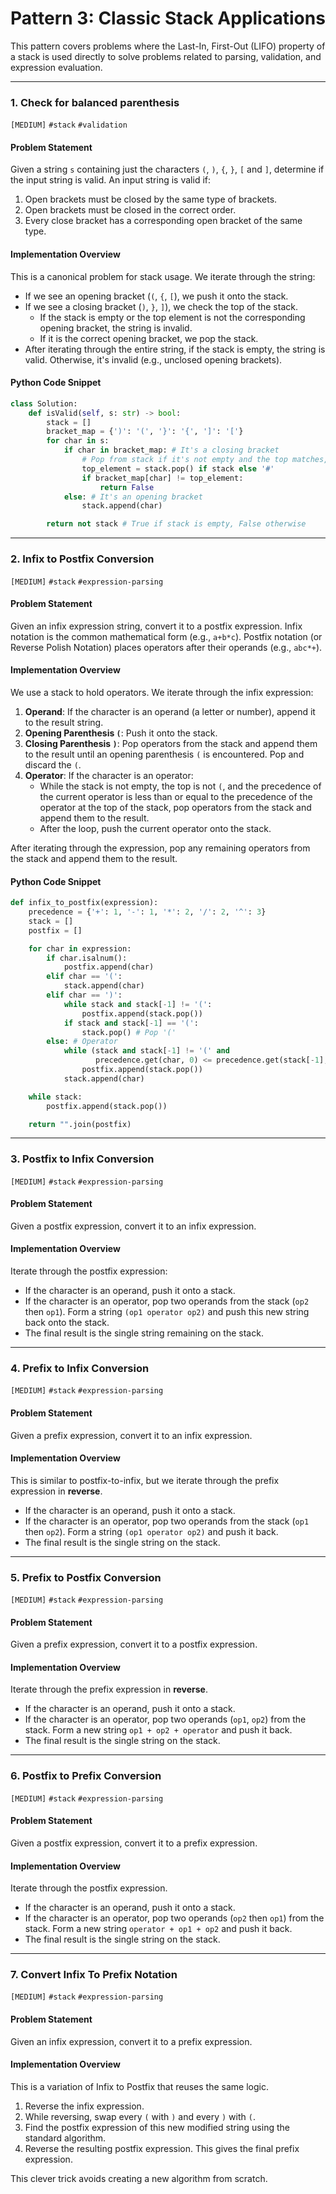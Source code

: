# Pattern 3: Classic Stack Applications

This pattern covers problems where the Last-In, First-Out (LIFO) property of a stack is used directly to solve problems related to parsing, validation, and expression evaluation.

---

### 1. Check for balanced parenthesis
`[MEDIUM]` `#stack` `#validation`

#### Problem Statement
Given a string `s` containing just the characters `(`, `)`, `{`, `}`, `[` and `]`, determine if the input string is valid. An input string is valid if:
1.  Open brackets must be closed by the same type of brackets.
2.  Open brackets must be closed in the correct order.
3.  Every close bracket has a corresponding open bracket of the same type.

#### Implementation Overview
This is a canonical problem for stack usage. We iterate through the string:
- If we see an opening bracket (`(`, `{`, `[`), we push it onto the stack.
- If we see a closing bracket (`)`, `}`, `]`), we check the top of the stack.
  - If the stack is empty or the top element is not the corresponding opening bracket, the string is invalid.
  - If it is the correct opening bracket, we pop the stack.
- After iterating through the entire string, if the stack is empty, the string is valid. Otherwise, it's invalid (e.g., unclosed opening brackets).

#### Python Code Snippet
```python
class Solution:
    def isValid(self, s: str) -> bool:
        stack = []
        bracket_map = {')': '(', '}': '{', ']': '['}
        for char in s:
            if char in bracket_map: # It's a closing bracket
                # Pop from stack if it's not empty and the top matches, otherwise push a dummy value to fail the final check
                top_element = stack.pop() if stack else '#'
                if bracket_map[char] != top_element:
                    return False
            else: # It's an opening bracket
                stack.append(char)

        return not stack # True if stack is empty, False otherwise
```

---

### 2. Infix to Postfix Conversion
`[MEDIUM]` `#stack` `#expression-parsing`

#### Problem Statement
Given an infix expression string, convert it to a postfix expression. Infix notation is the common mathematical form (e.g., `a+b*c`). Postfix notation (or Reverse Polish Notation) places operators after their operands (e.g., `abc*+`).

#### Implementation Overview
We use a stack to hold operators. We iterate through the infix expression:
1.  **Operand**: If the character is an operand (a letter or number), append it to the result string.
2.  **Opening Parenthesis `(`**: Push it onto the stack.
3.  **Closing Parenthesis `)`**: Pop operators from the stack and append them to the result until an opening parenthesis `(` is encountered. Pop and discard the `(`.
4.  **Operator**: If the character is an operator:
    - While the stack is not empty, the top is not `(`, and the precedence of the current operator is less than or equal to the precedence of the operator at the top of the stack, pop operators from the stack and append them to the result.
    - After the loop, push the current operator onto the stack.

After iterating through the expression, pop any remaining operators from the stack and append them to the result.

#### Python Code Snippet
```python
def infix_to_postfix(expression):
    precedence = {'+': 1, '-': 1, '*': 2, '/': 2, '^': 3}
    stack = []
    postfix = []

    for char in expression:
        if char.isalnum():
            postfix.append(char)
        elif char == '(':
            stack.append(char)
        elif char == ')':
            while stack and stack[-1] != '(':
                postfix.append(stack.pop())
            if stack and stack[-1] == '(':
                stack.pop() # Pop '('
        else: # Operator
            while (stack and stack[-1] != '(' and
                   precedence.get(char, 0) <= precedence.get(stack[-1], 0)):
                postfix.append(stack.pop())
            stack.append(char)

    while stack:
        postfix.append(stack.pop())

    return "".join(postfix)
```

---

### 3. Postfix to Infix Conversion
`[MEDIUM]` `#stack` `#expression-parsing`

#### Problem Statement
Given a postfix expression, convert it to an infix expression.

#### Implementation Overview
Iterate through the postfix expression:
- If the character is an operand, push it onto a stack.
- If the character is an operator, pop two operands from the stack (`op2` then `op1`). Form a string `(op1 operator op2)` and push this new string back onto the stack.
- The final result is the single string remaining on the stack.

---

### 4. Prefix to Infix Conversion
`[MEDIUM]` `#stack` `#expression-parsing`

#### Problem Statement
Given a prefix expression, convert it to an infix expression.

#### Implementation Overview
This is similar to postfix-to-infix, but we iterate through the prefix expression in **reverse**.
- If the character is an operand, push it onto a stack.
- If the character is an operator, pop two operands from the stack (`op1` then `op2`). Form a string `(op1 operator op2)` and push it back.
- The final result is the single string on the stack.

---

### 5. Prefix to Postfix Conversion
`[MEDIUM]` `#stack` `#expression-parsing`

#### Problem Statement
Given a prefix expression, convert it to a postfix expression.

#### Implementation Overview
Iterate through the prefix expression in **reverse**.
- If the character is an operand, push it onto a stack.
- If the character is an operator, pop two operands (`op1`, `op2`) from the stack. Form a new string `op1 + op2 + operator` and push it back.
- The final result is the single string on the stack.

---

### 6. Postfix to Prefix Conversion
`[MEDIUM]` `#stack` `#expression-parsing`

#### Problem Statement
Given a postfix expression, convert it to a prefix expression.

#### Implementation Overview
Iterate through the postfix expression.
- If the character is an operand, push it onto a stack.
- If the character is an operator, pop two operands (`op2` then `op1`) from the stack. Form a new string `operator + op1 + op2` and push it back.
- The final result is the single string on the stack.

---

### 7. Convert Infix To Prefix Notation
`[MEDIUM]` `#stack` `#expression-parsing`

#### Problem Statement
Given an infix expression, convert it to a prefix expression.

#### Implementation Overview
This is a variation of Infix to Postfix that reuses the same logic.
1.  Reverse the infix expression.
2.  While reversing, swap every `(` with `)` and every `)` with `(`.
3.  Find the postfix expression of this new modified string using the standard algorithm.
4.  Reverse the resulting postfix expression. This gives the final prefix expression.

This clever trick avoids creating a new algorithm from scratch.
